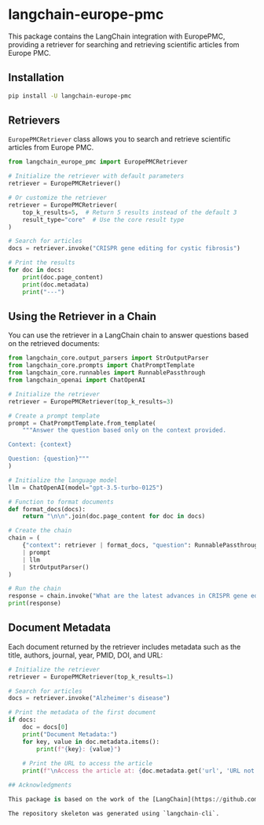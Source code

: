 # langchain-europe-pmc

This package contains the LangChain integration with EuropePMC, providing a retriever for searching and retrieving scientific articles from Europe PMC.

## Installation

```bash
pip install -U langchain-europe-pmc
```

## Retrievers

`EuropePMCRetriever` class allows you to search and retrieve scientific articles from Europe PMC.

```python
from langchain_europe_pmc import EuropePMCRetriever

# Initialize the retriever with default parameters
retriever = EuropePMCRetriever()

# Or customize the retriever
retriever = EuropePMCRetriever(
    top_k_results=5,  # Return 5 results instead of the default 3
    result_type="core"  # Use the core result type
)

# Search for articles
docs = retriever.invoke("CRISPR gene editing for cystic fibrosis")

# Print the results
for doc in docs:
    print(doc.page_content)
    print(doc.metadata)
    print("---")
```

## Using the Retriever in a Chain

You can use the retriever in a LangChain chain to answer questions based on the retrieved documents:

```python
from langchain_core.output_parsers import StrOutputParser
from langchain_core.prompts import ChatPromptTemplate
from langchain_core.runnables import RunnablePassthrough
from langchain_openai import ChatOpenAI

# Initialize the retriever
retriever = EuropePMCRetriever(top_k_results=3)

# Create a prompt template
prompt = ChatPromptTemplate.from_template(
    """Answer the question based only on the context provided.

Context: {context}

Question: {question}"""
)

# Initialize the language model
llm = ChatOpenAI(model="gpt-3.5-turbo-0125")

# Function to format documents
def format_docs(docs):
    return "\n\n".join(doc.page_content for doc in docs)

# Create the chain
chain = (
    {"context": retriever | format_docs, "question": RunnablePassthrough()}
    | prompt
    | llm
    | StrOutputParser()
)

# Run the chain
response = chain.invoke("What are the latest advances in CRISPR gene editing for cystic fibrosis?")
print(response)
```

## Document Metadata

Each document returned by the retriever includes metadata such as the title, authors, journal, year, PMID, DOI, and URL:

```python
# Initialize the retriever
retriever = EuropePMCRetriever(top_k_results=1)

# Search for articles
docs = retriever.invoke("Alzheimer's disease")

# Print the metadata of the first document
if docs:
    doc = docs[0]
    print("Document Metadata:")
    for key, value in doc.metadata.items():
        print(f"{key}: {value}")
    
    # Print the URL to access the article
    print(f"\nAccess the article at: {doc.metadata.get('url', 'URL not available')}")

## Acknowledgments

This package is based on the work of the [LangChain](https://github.com/langchain-ai/langchain) project.

The repository skeleton was generated using `langchain-cli`.
